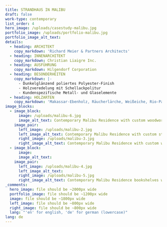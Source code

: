 ```yaml
---
title: STRANDHAUS IN MALIBU
draft: false
work-type: contemporary
list_order: 4
hero_image: /uploads/casestudy-malibu.jpg
portfolio_image: /uploads/portfolio-malibu.jpg
portfolio_image_alt_text:
details:
  - heading: ARCHITEKT
    copy_markdown: 'Richard Meier & Partners Architects'
  - heading: INNENARCHITEKT
    copy_markdown: Christian Liaigre Inc.
  - heading: AUSFÜHRUNG
    copy_markdown: Hilgendorf Corporation
  - heading: BESONDERHEITEN
    copy_markdown: |-
      - Dunkelglänzend poliertes Polyester-Finish
      - Holzveredelung mit Schellackpolitur
      - Kundenspezifische Metall- und Glaselemente
  - heading: HOLZARTEN
    copy_markdown: 'Makassar-Ebenholz, Räucherlärche, Weißeiche, Rio-Palisander'
image_blocks:
  - image_block:
      image: /uploads/malibu-6.jpg
      image_alt_text: Contemporary Malibu Residence with custom woodwork and joinery design
    image_pair:
      left_image: /uploads/malibu-2.jpg
      left_image_alt_text: Contemporary Malibu Residence with custom staircase woodwork and joinery design
      right_image: /uploads/malibu-3.jpg
      right_image_alt_text: Contemporary Malibu Residence with custom woodwork and joinery design
  - image_block:
      image:
      image_alt_text:
    image_pair:
      left_image: /uploads/malibu-4.jpg
      left_image_alt_text:
      right_image: /uploads/malibu-5.jpg
      right_image_alt_text: Contemporary Malibu Residence bookshelves with custom woodwork
_comments:
  hero_image: file should be ~2000px wide
  portfolio_image: file should be ~1200px wide
  image: file should be ~1800px wide
  left_image: file should be ~800px wide
  right_image: file should be ~800px wide
  lang: "'en' for english, 'de' for german (lowercase)"
lang: de
---
```


